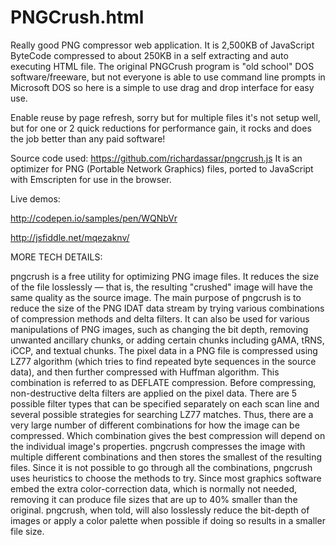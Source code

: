# PNGCrush.html
Really good PNG compressor web application. It is 2,500KB of JavaScript ByteCode compressed to about 250KB in a self extracting and auto executing HTML file. The original PNGCrush program is "old school" DOS software/freeware, but not everyone is able to use command line prompts in Microsoft DOS so here is a simple to use drag and drop interface for easy use.

Enable reuse by page refresh, sorry but for multiple files it's not setup well, but for one or 2 quick reductions for performance gain, it rocks and does the job better than any paid software!

Source code used: https://github.com/richardassar/pngcrush.js
It is an optimizer for PNG (Portable Network Graphics) files, ported to JavaScript with Emscripten for use in the browser.

Live demos:

http://codepen.io/samples/pen/WQNbVr

http://jsfiddle.net/mqezaknv/

MORE TECH DETAILS:

pngcrush is a free utility for optimizing PNG image files. It reduces the size of the file losslessly — that is, the resulting "crushed" image will have the same quality as the source image. The main purpose of pngcrush is to reduce the size of the PNG IDAT data stream by trying various combinations of compression methods and delta filters. It can also be used for various manipulations of PNG images, such as changing the bit depth, removing unwanted ancillary chunks, or adding certain chunks including gAMA, tRNS, iCCP, and textual chunks. The pixel data in a PNG file is compressed using LZ77 algorithm (which tries to find repeated byte sequences in the source data), and then further compressed with Huffman algorithm. This combination is referred to as DEFLATE compression. Before compressing, non-destructive delta filters are applied on the pixel data. There are 5 possible filter types that can be specified separately on each scan line and several possible strategies for searching LZ77 matches. Thus, there are a very large number of different combinations for how the image can be compressed. Which combination gives the best compression will depend on the individual image's properties. pngcrush compresses the image with multiple different combinations and then stores the smallest of the resulting files. Since it is not possible to go through all the combinations, pngcrush uses heuristics to choose the methods to try. Since most graphics software embed the extra color-correction data, which is normally not needed, removing it can produce file sizes that are up to 40% smaller than the original. pngcrush, when told, will also losslessly reduce the bit-depth of images or apply a color palette when possible if doing so results in a smaller file size.
